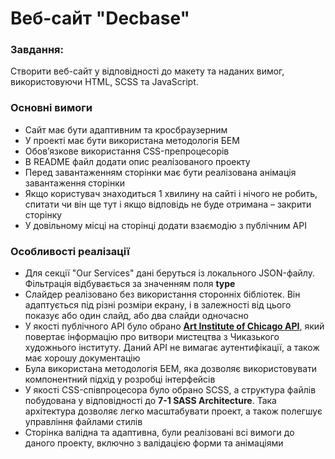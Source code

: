# Веб-сайт "Decbase"

### Завдання:

Створити веб-сайт у відповідності до макету та наданих вимог, використовуючи HTML, SCSS та JavaScript.

### Основні вимоги

- Сайт має бути адаптивним та кросбраузерним
- У проекті має бути використана методологія БЕМ
- Обов’язкове використання CSS-препроцесорів
- В README файл додати опис реалізованого проекту
- Перед завантаженням сторінки має бути реалізована анімація завантаження сторінки
- Якщо користувач знаходиться 1 хвилину на сайті і нічого не робить, спитати чи він ще тут і якщо відповідь не буде отримана – закрити сторінку
- У довільному місці на сторінці додати взаємодію з публічним API

### Особливості реалізації

- Для секції "Our Services" дані беруться із локального JSON-файлу. Фільтрація відбувається за значенням поля **type**
- Слайдер реалізовано без використання сторонніх бібліотек. Він адаптується під різні розміри екрану, і в залежності від цього показує або один слайд, або два слайди одночасно
- У якості публічного API було обрано [**Art Institute of Chicago API**](https://api.artic.edu/docs/), який повертає інформацію про витвори мистецтва з Чиказького художнього інституту. Даний API не вимагає аутентифікації, а також має хорошу документацію
- Була використана методологія БЕМ, яка дозволяє використовувати компонентний підхід у розробці інтерфейсів
- У якості CSS-співпроцесора було обрано SCSS, а структура файлів побудована у відповідності до **7-1 SASS Architecture**. Така архітектура дозволяє легко масштабувати проект, а також полегшує управління файлами стилів
- Сторінка валідна та адаптивна, були реалізовані всі вимоги до даного проекту, включно з валідацією форми та анімаціями
